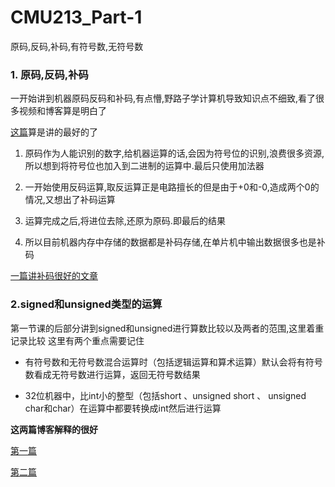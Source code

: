 # CMU213_Part-1


原码,反码,补码,有符号数,无符号数
<!--more--> 

### 1. 原码,反码,补码
一开始讲到机器原码反码和补码,有点懵,野路子学计算机导致知识点不细致,看了很多视频和博客算是明白了

[这篇](https://blog.csdn.net/sd631032049/article/details/72781138)算是讲的最好的了

1. 原码作为人能识别的数字,给机器运算的话,会因为符号位的识别,浪费很多资源,所以想到将符号位也加入到二进制的运算中.最后只使用加法器

2. 一开始使用反码运算,取反运算正是电路擅长的但是由于+0和-0,造成两个0的情况,又想出了补码运算

3. 运算完成之后,将进位去除,还原为原码.即最后的结果

4. 所以目前机器内存中存储的数据都是补码存储,在单片机中输出数据很多也是补码

[一篇讲补码很好的文章](https://www.cnblogs.com/effulgent/archive/2011/10/30/two_s_complement.html)

### 2.signed和unsigned类型的运算
第一节课的后部分讲到signed和unsigned进行算数比较以及两者的范围,这里着重记录比较
这里有两个重点需要记住

 - 有符号数和无符号数混合运算时（包括逻辑运算和算术运算）默认会将有符号数看成无符号数进行运算，返回无符号数结果

 - 32位机器中，比int小的整型（包括short 、unsigned short 、 unsigned char和char）在运算中都要转换成int然后进行运算

**这两篇博客解释的很好**

[第一篇](https://blog.csdn.net/happygaohualei/article/details/86078182)

 [第二篇](https://www.cnblogs.com/qingergege/p/7507533.html)

